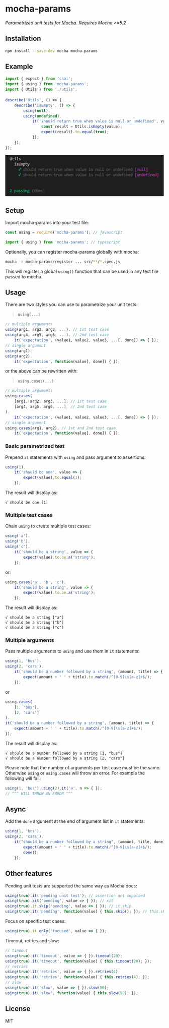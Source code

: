 ﻿# mocha-params

_Parametrized unit tests for [Mocha](https://github.com/mochajs/mocha). Requires Mocha >=5.2_

## Installation

```sh
npm install --save-dev mocha mocha-params
```

## Example

```typescript
import { expect } from 'chai';
import { using } from 'mocha-params';
import { Utils } from './utils';

describe('Utils', () => {
    describe('isEmpty', () => {
        using(null).
        using(undefined).
            it('should return true when value is null or undefined', value => {
                const result = Utils.isEmpty(value);
                expect(result).to.equal(true);
            });
    });
});
```

![Screenshot](screenshot.png)

## Setup

Import mocha-params into your test file:

```javascript
const using = require('mocha-params'); // javascript
```

```typescript
import { using } from 'mocha-params'; // typescript
```

Optionally, you can register mocha-params globally with mocha:

```sh
mocha -r mocha-params/register ... src/**/*.spec.js
```

This will register a global `using()` function that can be used in any test file passed to mocha.

## Usage

There are two styles you can use to parametrize your unit tests:

> `using(...)`

```javascript
// multiple arguments
using(arg1, arg2, arg3, ...). // 1st test case
using(arg4, arg5, arg6, ...). // 2nd test case
    it('expectation', (value1, value2, value3, ...[, done]) => { });
// single argument
using(arg1).
using(arg2).
    it('expectation', function(value[, done]) { });
```

or the above can be rewritten with:

> `using.cases(...)`

```javascript
// multiple arguments
using.cases(
    [arg1, arg2, arg3, ...], // 1st test case
    [arg4, arg5, arg6, ...]  // 2nd test case
).
    it('expectation', (value1, value2, value3, ...[, done]) => { });
// single argument
using.cases(arg1, arg2). // 1st and 2nd test case
    it('expectation', function(value[, done]) { });
```

### Basic parametrized test

Prepend `it` statements with `using` and pass argument to assertions:

```javascript
using(1).
    it('should be one', value => {
        expect(value).to.equal(1);
    });
```

The result will display as:

```
√ should be one [1]
```
### Multiple test cases

Chain `using` to create multiple test cases:

```javascript
using('a').
using('b').
using('c').
    it('should be a string', value => {
        expect(value).to.be.a('string');
    });
```

or:

```javascript
using.cases('a', 'b', 'c').
    it('should be a string', value => {
        expect(value).to.be.a('string');
    });
```

The result will display as:

```
√ should be a string ["a"]
√ should be a string ["b"]
√ should be a string ["c"]
```

### Multiple arguments

Pass multiple arguments to `using` and use them in `it` statements:

```javascript
using(1, 'bus').
using(2, 'cars').
    it('should be a number followed by a string', (amount, title) => {
        expect(amount + ' ' + title).to.match(/^[0-9]\s[a-z]+$/);
    });
```

or

```javascript
using.cases(
    [1, 'bus'],
    [2, 'cars']
).
it('should be a number followed by a string', (amount, title) => {
    expect(amount + ' ' + title).to.match(/^[0-9]\s[a-z]+$/);
});
```

The result will display as:

```
√ should be a number followed by a string [1, "bus"]
√ should be a number followed by a string [2, "cars"]
```

Please note that the number of arguments per test case must be the same. Otherwise `using` or `using.cases` will throw an error. For example the following will fail:

```javascript
using(1, 'bus').using(2).it('a', n => { });
// ^^^ WILL THROW AN ERROR ^^^
```

## Async

Add the `done` argument at the end of argument list in `it` statements:

```javascript
using(1, 'bus').
using(2, 'cars').
    it("should be a number followed by a string", (amount, title, done) => {
        expect(amount + ' ' + title).to.match(/^[0-9]\s[a-z]+$/);
        done();
    });
```

## Other features

Pending unit tests are supported the same way as Mocha does:

```javascript
using(true).it('pending unit test'); // assertion not supplied
using(true).xit('pending', value => { }); // xit
using(true).it.skip('pending', value => { }); // it.skip
using(true).it('pending', function(value) { this.skip(); }); // this.skip
```

Focus on specific test cases:

```javascript
using(true).it.only('focused', value => { });
```

Timeout, retries and slow:

```javascript
// timeout
using(true).it('timeout', value => { }).timeout(20);
using(true).it('timeout', function(value) { this.timeout(20); });
// retries
using(true).it('retries', value => { }).retries(4);
using(true).it('retries', function(value) { this.retries(4); });
// slow
using(true).it('slow', value => { }).slow(50);
using(true).it('slow', function(value) { this.slow(50); });
```


## License

MIT